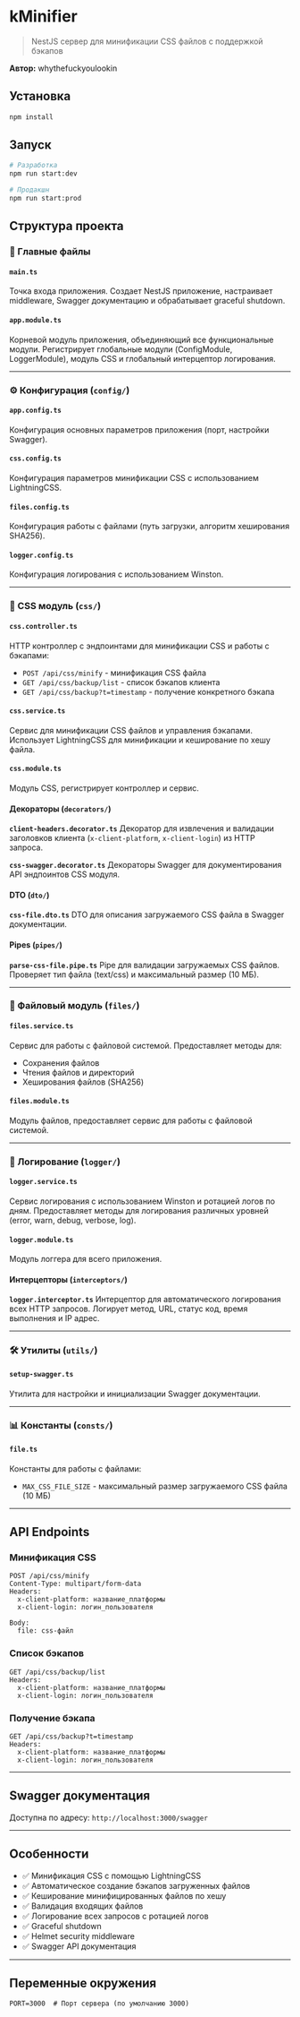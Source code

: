 # kMinifier

> NestJS сервер для минификации CSS файлов с поддержкой бэкапов

**Автор:** whythefuckyoulookin

## Установка

```bash
npm install
```

## Запуск

```bash
# Разработка
npm run start:dev

# Продакшн
npm run start:prod
```

## Структура проекта

### 📁 Главные файлы

#### `main.ts`
Точка входа приложения. Создает NestJS приложение, настраивает middleware, Swagger документацию и обрабатывает graceful shutdown.

#### `app.module.ts`
Корневой модуль приложения, объединяющий все функциональные модули. Регистрирует глобальные модули (ConfigModule, LoggerModule), модуль CSS и глобальный интерцептор логирования.

---

### ⚙️ Конфигурация (`config/`)

#### `app.config.ts`
Конфигурация основных параметров приложения (порт, настройки Swagger).

#### `css.config.ts`
Конфигурация параметров минификации CSS с использованием LightningCSS.

#### `files.config.ts`
Конфигурация работы с файлами (путь загрузки, алгоритм хеширования SHA256).

#### `logger.config.ts`
Конфигурация логирования с использованием Winston.

---

### 🎨 CSS модуль (`css/`)

#### `css.controller.ts`
HTTP контроллер с эндпоинтами для минификации CSS и работы с бэкапами:
- `POST /api/css/minify` - минификация CSS файла
- `GET /api/css/backup/list` - список бэкапов клиента
- `GET /api/css/backup?t=timestamp` - получение конкретного бэкапа

#### `css.service.ts`
Сервис для минификации CSS файлов и управления бэкапами. Использует LightningCSS для минификации и кеширование по хешу файла.

#### `css.module.ts`
Модуль CSS, регистрирует контроллер и сервис.

#### Декораторы (`decorators/`)

**`client-headers.decorator.ts`**
Декоратор для извлечения и валидации заголовков клиента (`x-client-platform`, `x-client-login`) из HTTP запроса.

**`css-swagger.decorator.ts`**
Декораторы Swagger для документирования API эндпоинтов CSS модуля.

#### DTO (`dto/`)

**`css-file.dto.ts`**
DTO для описания загружаемого CSS файла в Swagger документации.

#### Pipes (`pipes/`)

**`parse-css-file.pipe.ts`**
Pipe для валидации загружаемых CSS файлов. Проверяет тип файла (text/css) и максимальный размер (10 МБ).

---

### 📂 Файловый модуль (`files/`)

#### `files.service.ts`
Сервис для работы с файловой системой. Предоставляет методы для:
- Сохранения файлов
- Чтения файлов и директорий
- Хеширования файлов (SHA256)

#### `files.module.ts`
Модуль файлов, предоставляет сервис для работы с файловой системой.

---

### 📝 Логирование (`logger/`)

#### `logger.service.ts`
Сервис логирования с использованием Winston и ротацией логов по дням. Предоставляет методы для логирования различных уровней (error, warn, debug, verbose, log).

#### `logger.module.ts`
Модуль логгера для всего приложения.

#### Интерцепторы (`interceptors/`)

**`logger.interceptor.ts`**
Интерцептор для автоматического логирования всех HTTP запросов. Логирует метод, URL, статус код, время выполнения и IP адрес.

---

### 🛠️ Утилиты (`utils/`)

#### `setup-swagger.ts`
Утилита для настройки и инициализации Swagger документации.

---

### 📊 Константы (`consts/`)

#### `file.ts`
Константы для работы с файлами:
- `MAX_CSS_FILE_SIZE` - максимальный размер загружаемого CSS файла (10 МБ)

---

## API Endpoints

### Минификация CSS

```http
POST /api/css/minify
Content-Type: multipart/form-data
Headers:
  x-client-platform: название_платформы
  x-client-login: логин_пользователя

Body:
  file: css-файл
```

### Список бэкапов

```http
GET /api/css/backup/list
Headers:
  x-client-platform: название_платформы
  x-client-login: логин_пользователя
```

### Получение бэкапа

```http
GET /api/css/backup?t=timestamp
Headers:
  x-client-platform: название_платформы
  x-client-login: логин_пользователя
```

---

## Swagger документация

Доступна по адресу: `http://localhost:3000/swagger`

---

## Особенности

- ✅ Минификация CSS с помощью LightningCSS
- ✅ Автоматическое создание бэкапов загруженных файлов
- ✅ Кеширование минифицированных файлов по хешу
- ✅ Валидация входящих файлов
- ✅ Логирование всех запросов с ротацией логов
- ✅ Graceful shutdown
- ✅ Helmet security middleware
- ✅ Swagger API документация

---

## Переменные окружения

```env
PORT=3000  # Порт сервера (по умолчанию 3000)
```